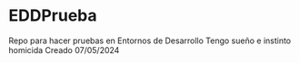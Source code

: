 # EDDPrueba
Repo para hacer pruebas en Entornos de Desarrollo
Tengo sueño e instinto homicida
Creado 07/05/2024
